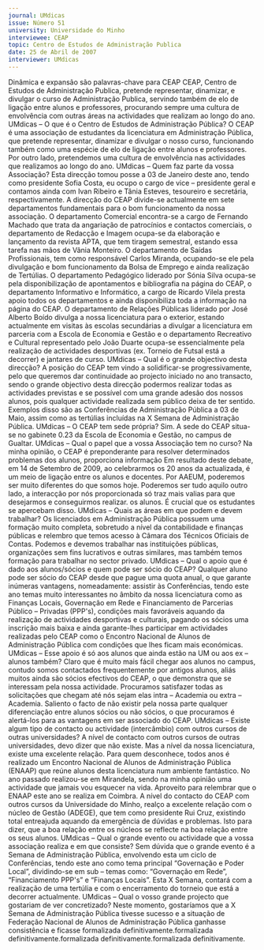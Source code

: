 ```yaml
---
journal: UMdicas
issue: Número 51
university: Universidade do Minho
interviewee: CEAP
topic: Centro de Estudos de Administração Publica
date: 25 de Abril de 2007
interviewer: UMdicas
---
```


Dinâmica e expansão são
palavras-chave para CEAP
CEAP, Centro de Estudos de Administração Publica, pretende representar, dinamizar, e divulgar o curso
de Administração Publica, servindo também de elo de ligação entre alunos e professores, procurando
sempre uma cultura de envolvência com outras áreas na actividades que realizam ao longo do ano.
UMdicas – O que é o Centro de Estudos de Administração
Pública?
O CEAP é uma associação de estudantes da licenciatura em
Administração Pública, que pretende representar, dinamizar e divulgar
o nosso curso, funcionando também como uma espécie de elo de
ligação entre alunos e professores. Por outro lado, pretendemos uma
cultura de envolvência nas actividades que realizamos ao longo do
ano.
UMdicas – Quem faz parte da vossa Associação?
Esta direcção tomou posse a 03 de Janeiro deste ano, tendo como
presidente Sofia Costa, eu ocupo o cargo de vice – presidente geral e
contamos ainda com Ivan Ribeiro e Tânia Esteves, tesoureiro e
secretária,
respectivamente.
A direcção do CEAP divide-se actualmente em sete departamentos
fundamentais para o bom funcionamento da nossa associação. O
departamento Comercial encontra-se a cargo de Fernando Machado  que trata da angariação de patrocínios e contactos comerciais, o
departamento de Redacção e Imagem ocupa-se da elaboração e
lançamento da revista APTA, que tem tiragem semestral, estando essa
tarefa nas mãos de Vânia Monteiro. O departamento de Saídas
Profissionais, tem como responsável Carlos Miranda, ocupando-se
ele pela divulgação e bom funcionamento da Bolsa de Emprego e ainda realização de Tertúlias. O departamento Pedagógico liderado
por Sónia Silva ocupa-se pela disponibilização de apontamentos e
bibliografia na página do CEAP, o departamento Informativo e
Informático, a cargo de Ricardo Vilela presta apoio todos os
departamentos e ainda disponibiliza toda a informação na página do
CEAP. O departamento de Relações Públicas liderado por José
Alberto Boído divulga a nossa licenciatura para o exterior, estando
actualmente em visitas às escolas secundárias a divulgar a
licenciatura em parceria com a Escola de Economia e Gestão e o
departamento Recreativo e Cultural representado pelo João Duarte
ocupa-se essencialmente pela realização de actividades desportivas
(ex. Torneio de Futsal está a decorrer) e jantares de curso.
UMdicas – Qual é o grande objectivo desta direcção?
A posição do CEAP tem vindo a solidificar-se progressivamente, pelo
que queremos dar continuidade ao projecto iniciado no ano transacto,
sendo o grande objectivo desta direcção podermos realizar todas as
actividades previstas e se possível com uma grande adesão dos
nossos alunos, pois qualquer actividade realizada sem público deixa
de ter sentido. Exemplos disso são as Conferências de Administração
Pública a 03 de Maio, assim como as tertúlias incluídas na X Semana
de Administração Pública.
UMdicas – O CEAP tem sede própria?
Sim. A sede do CEAP situa-se no gabinete 0.23 da Escola de
Economia e Gestão, no campus de Gualtar.
UMdicas – Qual o papel que a vossa Associação tem no curso?
Na minha opinião, o CEAP é preponderante para resolver
determinados problemas dos alunos, proporciona informação
Em resultado deste debate, em 14 de Setembro de 2009, ao celebrarmos os 20 anos da
actualizada,
é um meio de ligação entre os alunos e docentes. Por
AAEUM, poderemos ser muito diferentes do que somos hoje. Poderemos ser tudo aquilo
outro lado, a interacção por nós proporcionada só traz mais valias para
que desejarmos e conseguirmos realizar.
os alunos. É crucial que os estudantes se apercebam disso.
UMdicas – Quais as áreas em que podem e devem trabalhar?
Os licenciados em Administração Pública possuem uma formação
muito completa, sobretudo a nível da contabilidade e finanças públicas
e relembro que temos acesso à Câmara dos Técnicos Oficiais de
Contas. Podemos e devemos trabalhar nas instituições públicas,
organizações sem fins lucrativos e outras similares, mas também
temos formação para trabalhar no sector privado.
UMdicas – Qual o apoio que é dado aos alunos/sócios e quem
pode ser sócio do CEAP?
Qualquer aluno pode ser sócio do CEAP desde que pague uma quota
anual, o que garante inúmeras vantagens, nomeadamente: assistir às
Conferências, tendo este ano temas muito interessantes no âmbito da
nossa licenciatura como as Finanças Locais, Governação em Rede e
Financiamento de Parcerias Público – Privadas (PPP's), condições
mais favoráveis aquando da realização de actividades desportivas e
culturais, pagando os sócios uma inscrição mais baixa e ainda
garante-lhes participar em actividades realizadas pelo CEAP como o
Encontro Nacional de Alunos de Administração Pública com condições
que lhes ficam mais económicas.
UMdicas – Esse apoio é só aos alunos que ainda estão na UM ou
aos ex – alunos também?
Claro que é muito mais fácil chegar aos alunos no campus, contudo
somos contactados frequentemente por antigos alunos, aliás muitos
ainda são sócios efectivos do CEAP, o que demonstra que se
interessam pela nossa actividade. Procuramos satisfazer todas as
solicitações que chegam até nós sejam elas intra – Academia ou extra
– Academia. Saliento o facto de não existir pela nossa parte qualquer
diferenciação entre alunos sócios ou não sócios, o que procuramos é
alertá-los para as vantagens em ser associado do CEAP.
UMdicas – Existe algum tipo de contacto ou actividade
(intercâmbio) com outros cursos de outras universidades?
A nível de contacto com outros cursos de outras universidades, devo
dizer que não existe. Mas a nível da nossa licenciatura, existe uma
excelente relação. Para quem desconhece, todos anos é realizado um
Encontro Nacional de Alunos de Administração Pública (ENAAP) que
reúne alunos desta licenciatura num ambiente fantástico. No ano
passado realizou-se em Mirandela, sendo na minha opinião uma
actividade que jamais vou esquecer na vida. Aproveito para relembrar
que o ENAAP este ano se realiza em Coimbra.
A nível do contacto do CEAP com outros cursos da Universidade do
Minho, realço a excelente relação com o núcleo de Gestão (ADEGE),
que tem como presidente Rui Cruz, existindo total entreajuda aquando
da emergência de dúvidas e problemas. Isto para dizer, que a boa
relação entre os núcleos se reflecte na boa relação entre os seus
alunos.
UMdicas – Qual o grande evento ou actividade que a vossa
associação realiza e em que consiste?
Sem dúvida que o grande evento é a Semana de Administração
Pública, envolvendo esta um ciclo de Conferências, tendo este ano
como tema principal “Governação e Poder Local”, dividindo-se em sub
– temas como: “Governação em Rede”, “Financiamento PPP's” e
“Finanças Locais”. Esta X Semana, contará com a realização de uma
tertúlia e com o encerramento do torneio que está a decorrer
actualmente.
UMdicas – Qual o vosso grande projecto que gostariam de ver
concretizado?
Neste momento, gostaríamos que a X Semana de Administração
Pública tivesse sucesso e a situação de Federação Nacional de Alunos
de Administração Pública ganhasse consistência e ficasse
formalizada definitivamente.formalizada definitivamente.formalizada definitivamente.formalizada definitivamente.